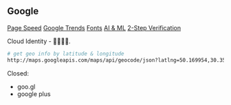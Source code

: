 Google
-

[Page Speed](https://developers.google.com/speed/pagespeed/insights)
[Google Trends](https://trends.google.com/trends/explore?date=all&q=php,javascript)
[Fonts](https://fonts.google.com/)
[AI & ML](https://cloud.google.com/vision/docs/drag-and-drop)
[2-Step Verification](http://g.co/2sv)

Cloud Identity - 👨‍👩‍👧‍👦.

````sh
# get geo info by latitude & longitude
http://maps.googleapis.com/maps/api/geocode/json?latlng=50.169954,30.3569466&sensor=false
````

Closed:
* goo.gl
* google plus

